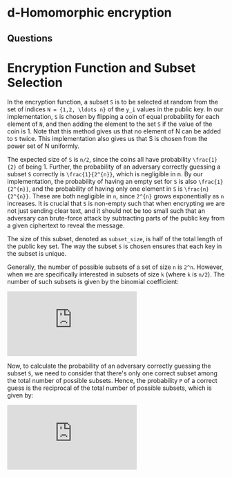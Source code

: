 # d-Homomorphic encryption

## Questions



# Encryption Function and Subset Selection

In the encryption function, a subset `S` is to be selected at random from the set of indices `N = {1,2, \ldots n}` of the `y_i` values in the public key. In our implementation, `S` is chosen by flipping a coin of equal probability for each element of `N`, and then adding the element to the set `S` if the value of the coin is 1. Note that this method gives us that no element of N can be added to `S` twice. This implementation also gives us that S is chosen from the power set of N uniformly.

The expected size of `S` is `n/2`, since the coins all have probability `\frac{1}{2}` of being 1. Further, the probability of an adversary correctly guessing a subset `S` correctly is `\frac{1}{2^{n}}`, which is negligible in n. By our implementation, the probability of having an empty set for `S` is also `\frac{1}{2^{n}}`, and the probability of having only one element in `S` is `\frac{n}{2^{n}}`. These are both negligible in `n`, since `2^{n}` grows exponentially as `n` increases. It is crucial that `S` is non-empty such that when encrypting we are not just sending clear text, and it should not be too small such that an adversary can brute-force attack by subtracting parts of the public key from a given ciphertext to reveal the message.



The size of this subset, denoted as `subset_size`, is half of the total length of the public key set. The way the subset `S` is chosen ensures that each key in the subset is unique.

Generally, the number of possible subsets of a set of size `n` is `2^n`. However, when we are specifically interested in subsets of size `k` (where `k` is `n/2`). The number of such subsets is given by the binomial coefficient:

![Subset Formula](https://latex.codecogs.com/png.latex?%5Cbinom%7Bn%7D%7Bk%7D)

Now, to calculate the probability of an adversary correctly guessing the subset `S`, we need to consider that there's only one correct subset among the total number of possible subsets. Hence, the probability `P` of a correct guess is the reciprocal of the total number of possible subsets, which is given by:

![Probability Formula](https://latex.codecogs.com/png.latex?P%28%5Ctext%7Bguessing%20%7D%20S%29%20%3D%20%5Cdfrac%7B1%7D%7B%5Cbinom%7Bn%7D%7Bk%7D%7D)
